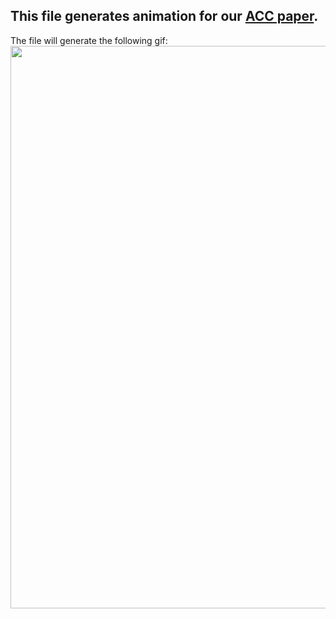 This file generates animation for our [ACC paper](https://ieeexplore.ieee.org/stamp/stamp.jsp?arnumber=8814997).
------
The file will generate the following gif:
<img src="testAnimated.gif" width="900px"/>